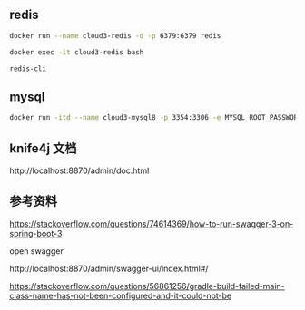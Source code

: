 
## redis 

```bash
docker run --name cloud3-redis -d -p 6379:6379 redis
```

```bash
docker exec -it cloud3-redis bash
```

```bash 
redis-cli
```

## mysql

```bash
docker run -itd --name cloud3-mysql8 -p 3354:3306 -e MYSQL_ROOT_PASSWORD=root -e TZ=Asia/Shanghai  ubuntu/mysql:8.0-20.04_beta   --default-authentication-plugin=mysql_native_password
```


## knife4j 文档

http://localhost:8870/admin/doc.html

## 参考资料


https://stackoverflow.com/questions/74614369/how-to-run-swagger-3-on-spring-boot-3

open swagger

http://localhost:8870/admin/swagger-ui/index.html#/


https://stackoverflow.com/questions/56861256/gradle-build-failed-main-class-name-has-not-been-configured-and-it-could-not-be

